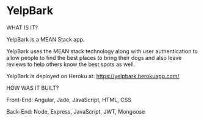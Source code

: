 # YelpBark

WHAT IS IT?

YelpBark is a MEAN Stack app. 

YelpBark uses the MEAN stack technology along with user authentication to allow people to find the best places to bring their dogs and also leave reviews to help others know the best spots as well.

YelpBark is deployed on Heroku at: https://yelpbark.herokuapp.com/

HOW WAS IT BUILT?

Front-End: Angular, Jade, JavaScript, HTML, CSS

Back-End: Node, Express, JavaScript, JWT, Mongoose

